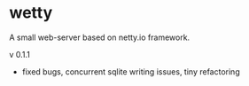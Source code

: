 wetty 
=====

A small web-server based on netty.io framework.

v 0.1.1
- fixed bugs, concurrent sqlite writing issues, tiny refactoring